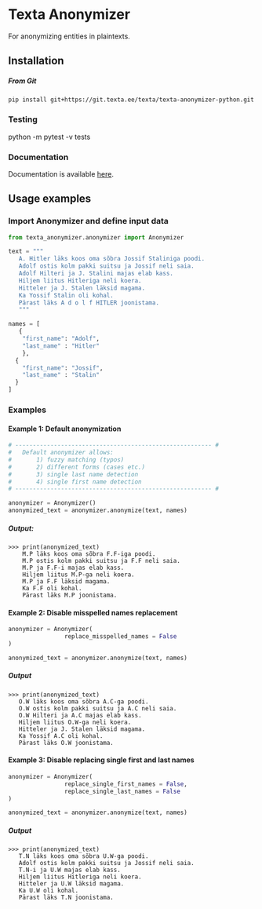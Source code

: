 # Texta Anonymizer

For anonymizing entities in plaintexts.


## Installation


##### From Git
`pip install git+https://git.texta.ee/texta/texta-anonymizer-python.git`

### Testing

python -m pytest -v tests

### Documentation

Documentation is available [here](https://git.texta.ee/texta/texta-anonymizer-python/-/wikis/Documentation).

## Usage examples

### Import Anonymizer and define input data

``` python
from texta_anonymizer.anonymizer import Anonymizer

text = """
   A. Hitler läks koos oma sõbra Jossif Staliniga poodi.
   Adolf ostis kolm pakki suitsu ja Jossif neli saia.
   Adolf Hilteri ja J. Stalini majas elab kass.
   Hiljem liitus Hitleriga neli koera.
   Hitteler ja J. Stalen läksid magama.
   Ka Yossif Stalin oli kohal.
   Pärast läks A d o l f HITLER joonistama.
   """

names = [
   {
    "first_name": "Adolf",
    "last_name" : "Hitler"
    },
  {
    "first_name": "Jossif",
    "last_name" : "Stalin"
  }
]
```

### Examples

#### Example 1: Default anonymization


``` python
# -------------------------------------------------------- #
#   Default anonymizer allows:
#       1) fuzzy matching (typos)
#       2) different forms (cases etc.)
#       3) single last name detection
#       4) single first name detection
# -------------------------------------------------------- #

anonymizer = Anonymizer()
anonymized_text = anonymizer.anonymize(text, names)
```

##### Output:
```
>>> print(anonymized_text)
    M.P läks koos oma sõbra F.F-iga poodi.
    M.P ostis kolm pakki suitsu ja F.F neli saia.
    M.P ja F.F-i majas elab kass.
    Hiljem liitus M.P-ga neli koera.
    M.P ja F.F läksid magama.
    Ka F.F oli kohal.
    Pärast läks M.P joonistama.
```

#### Example 2: Disable misspelled names replacement

``` python
anonymizer = Anonymizer(
                replace_misspelled_names = False
)

anonymized_text = anonymizer.anonymize(text, names)
```

##### Output

```
>>> print(anonymized_text)
   O.W läks koos oma sõbra A.C-ga poodi.
   O.W ostis kolm pakki suitsu ja A.C neli saia.
   O.W Hilteri ja A.C majas elab kass.
   Hiljem liitus O.W-ga neli koera.
   Hitteler ja J. Stalen läksid magama.
   Ka Yossif A.C oli kohal.
   Pärast läks O.W joonistama.

```
#### Example 3: Disable replacing single first and last names
``` python
anonymizer = Anonymizer(
                replace_single_first_names = False,
                replace_single_last_names = False
)

anonymized_text = anonymizer.anonymize(text, names)
```

##### Output

```
>>> print(anonymized_text)
   T.N läks koos oma sõbra U.W-ga poodi.
   Adolf ostis kolm pakki suitsu ja Jossif neli saia.
   T.N-i ja U.W majas elab kass.
   Hiljem liitus Hitleriga neli koera.
   Hitteler ja U.W läksid magama.
   Ka U.W oli kohal.
   Pärast läks T.N joonistama.

```
